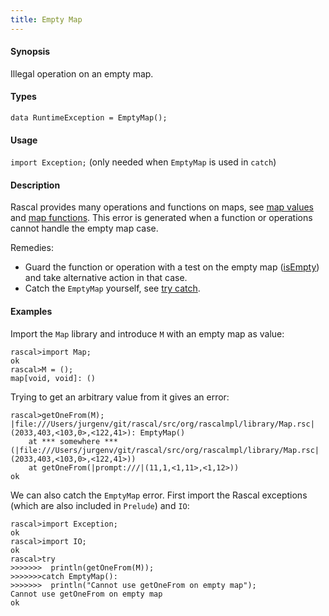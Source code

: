 ```yaml
---
title: Empty Map
---
```


#### Synopsis

Illegal operation on an empty map.

#### Types

`data RuntimeException = EmptyMap();`
       
#### Usage

`import Exception;` (only needed when `EmptyMap` is used in `catch`)

#### Description

Rascal provides many operations and functions on maps, see [map values](../../../Rascal/Expressions/Values/Map/index.md)
and [map functions](../../../Library/Map.md).
This error is generated when a function or operations cannot handle the empty map case.

Remedies: 

*  Guard the function or operation with a test on the empty map ([isEmpty](../../../Library/Map.md#Map-isEmpty)) and 
  take alternative action in that case.
*  Catch the `EmptyMap` yourself, see [try catch](../../../Rascal/Statements/TryCatch/index.md).

#### Examples

Import the `Map` library and introduce `M` with an empty map as value:

```rascal-shell ,error
rascal>import Map;
ok
rascal>M = ();
map[void, void]: ()
```
Trying to get an arbitrary value from it gives an error:

```rascal-shell ,continue,error
rascal>getOneFrom(M);
|file:///Users/jurgenv/git/rascal/src/org/rascalmpl/library/Map.rsc|(2033,403,<103,0>,<122,41>): EmptyMap()
	at *** somewhere ***(|file:///Users/jurgenv/git/rascal/src/org/rascalmpl/library/Map.rsc|(2033,403,<103,0>,<122,41>))
	at getOneFrom(|prompt:///|(11,1,<1,11>,<1,12>))
ok
```
We can also catch the `EmptyMap` error. First import the Rascal exceptions (which are also included in `Prelude`)
and `IO`:

```rascal-shell ,continue,error
rascal>import Exception;
ok
rascal>import IO;
ok
rascal>try 
>>>>>>>  println(getOneFrom(M)); 
>>>>>>>catch EmptyMap(): 
>>>>>>>  println("Cannot use getOneFrom on empty map");
Cannot use getOneFrom on empty map
ok
```


